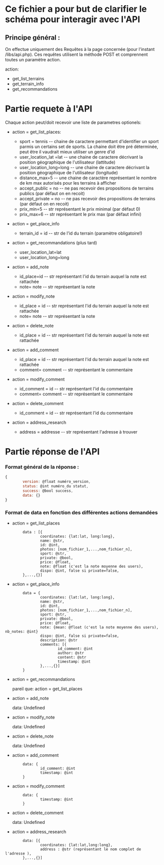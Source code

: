 # Ce fichier a pour but de clarifier le schéma pour interagir avec l'API

## Principe général :

On effectue uniquement des Requêtes à la page concernée (pour l'instant /libs/api.php). Ces requêtes utilisent la méthode POST et comprennent toutes un paramètre action.

action:

- get_list_terrains
- get_terrain_info
- get_recommandations

# Partie requete à l'API

Chaque action peut/doit recevoir une liste de parametres optionels:

- action = get_list_places:

  - sport = tennis -- chaine de caractere permettant d'identifier un sport parmis un certains set de sports. La chaine doit être pré déterminée, peut être il vaudrait mieux utiliser un genre d'id
  - user_location_lat =lat -- une chaine de caractere décrivant la position géographique de l'utilisateur (lattitude)
  - user_location_long=long -- une chaine de caractere décrivant la position géographique de l'utilisateur (longitude)
  - distance_max=5 -- une chaine de caractère représentant le nombre de km max autorisés pour les terrains à afficher
  - accept_public = no -- ne pas recevoir des propositions de terrains publics (par défaut on en recoit)
  - accept_private = no -- ne pas recevoir des propositions de terrains (par défaut on en recoit)
  - prix_min=5 -- str représentant le prix minimal (par défaut 0)
  - prix_max=6 -- str représentant le prix max (par défaut infini)

- action = get_place_info

  - terrain_id = id -- str de l'id du terrain (paramètre obligatoire!)

- action = get_recommandations (plus tard)

  - user_location_lat=lat
  - user_location_long=long

- action = add_note

  - id_place=id -- str représentant l'id du terrain auquel la note est rattachée
  - note= note -- str représentant la note

- action = modify_note

  - id_place = id -- str représentant l'id du terrain auquel la note est rattachée
  - note= note -- str représentant la note

- action = delete_note

  - id_place = id -- str représentant l'id du terrain auquel la note est rattachée

- action = add_comment

  - id_place = id -- str représentant l'id du terrain auquel la note est rattachée
  - comment= comment -- str représentant le commentaire

- action = modify_comment

  - id_comment = id -- str représentant l'id du commentaire
  - comment= comment -- str représentant le commentaire

- action = delete_comment

  - id_comment = id -- str représentant l'id du commentaire

- action = address_research
  - address = addresse -- str représentant l'adresse à trouver

# Partie réponse de l'API

### Format général de la réponse :

```javascript
{
        version: @float numéro_version,
        status: @int numéro_du statut,
        success: @bool success,
        data: {}
}
```

### Format de data en fonction des différentes actions demandées

- action = get_list_places

```
        data : [{
                coordinates: {lat:lat, long:long},
                name: @str,
                id: @int,
                photos: [nom_fichier_1,...,nom_fichier_n],
                sport: @str,
                private: @bool,
                price: @float,
                note: @float (c'est la note moyenne des users),
                dispo: @int, false si private=false,
        },...,{}]
```

- action = get_place_info

```
        data = {
                coordinates: {lat:lat, long:long},
                name: @str,
                id: @int,
                photos: [nom_fichier_1,...,nom_fichier_n],
                sport: @str,
                private: @bool,
                price: @float,
                note: {mean: @float (c'est la note moyenne des users), nb_notes: @int}
                dispo: @int, false si private=false,
                description: @str
                comments: [{
                        id_comment: @int
                        author: @str
                        content: @str
                        timestamp: @int
                },...,{}]
        }
```

- action = get_recommandations

  pareil que: action = get_list_places

- action = add_note

  data: Undefined

- action = modify_note

  data: Undefined

- action = delete_note

  data: Undefined

- action = add_comment

```
        data: {
                id_comment: @int
                timestamp: @int
        }
```

- action = modify_comment

```
        data: {
                timestamp: @int
        }
```

- action = delete_comment

  data: Undefined

- action = address_research

```
        data: [{
                coordinates: {lat:lat,long:long},
                address : @str (représentant le nom complet de l'adresse ),
        },...,{}]
```
